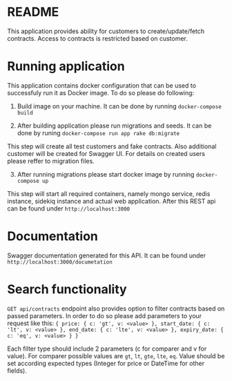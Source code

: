 # README

This application provides ability for customers to create/update/fetch contracts. Access to contracts is restricted based on customer.

# Running application

This application contains docker configuration that can be used to successfuly run it as Docker image. To do so please do following:
1) Build image on your machine. It can be done by running
  `docker-compose build`
  
2) After building application please run migrations and seeds. It can be done by runing
  `docker-compose run app rake db:migrate`
  
  This step will create all test customers and fake contracts. Also additional customer will be created for Swagger UI. For details on created users please reffer to migration files. 
  
3)  After running migrations please start docker image by running
  `docker-compose up`
  
  This step will start all required containers, namely mongo service, redis instance, sidekiq instance and actual web application. After this REST api can be found under `http://localhost:3000`
  
# Documentation

Swagger documentation generated for this API. It can be found under `http://localhost:3000/documetation`

# Search functionality 

`GET api/contracts` endpoint also provides option to filter contracts based on passed parameters. In order to do so please add parameters to your request like this:
`
    {
      price: {
        c: 'gt',
        v: <value>
      },
      start_date: {
        c: 'lt',
        v: <value>
      },
      end_date: {
        c: 'lte',
        v: <value>
      },
      expiry_date: {
        c: 'eq',
        v: <value>
      }
    }
`

Each filter type should include 2 parameters (c for comparer and v for value). For comparer possible values are `gt`, `lt`, `gte`, `lte`, `eq`. Value should be set according expected types (Integer for price or DateTime for other fields).
